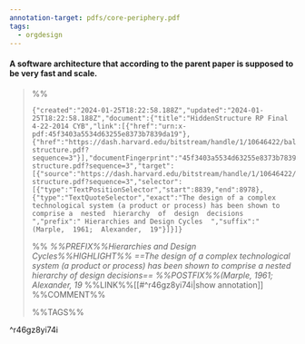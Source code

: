 ```yaml
---
annotation-target: pdfs/core-periphery.pdf
tags:
  - orgdesign
---
```



#### A software architecture that according to the parent paper is supposed to be very fast and scale. 

>%%
>```annotation-json
>{"created":"2024-01-25T18:22:58.188Z","updated":"2024-01-25T18:22:58.188Z","document":{"title":"HiddenStructure RP Final 4-22-2014 CYB","link":[{"href":"urn:x-pdf:45f3403a5534d63255e8373b7839da19"},{"href":"https://dash.harvard.edu/bitstream/handle/1/10646422/baldwin,maccormack,rusnak_hidden-structure.pdf?sequence=3"}],"documentFingerprint":"45f3403a5534d63255e8373b7839da19"},"uri":"https://dash.harvard.edu/bitstream/handle/1/10646422/baldwin,maccormack,rusnak_hidden-structure.pdf?sequence=3","target":[{"source":"https://dash.harvard.edu/bitstream/handle/1/10646422/baldwin,maccormack,rusnak_hidden-structure.pdf?sequence=3","selector":[{"type":"TextPositionSelector","start":8839,"end":8978},{"type":"TextQuoteSelector","exact":"The design of a complex technological system (a product or process) has been shown to comprise a  nested  hierarchy  of  design  decisions ","prefix":" Hierarchies and Design Cycles  ","suffix":" (Marple,  1961;  Alexander,  19"}]}]}
>```
>%%
>*%%PREFIX%%Hierarchies and Design Cycles%%HIGHLIGHT%% ==The design of a complex technological system (a product or process) has been shown to comprise a  nested  hierarchy  of  design  decisions== %%POSTFIX%%(Marple,  1961;  Alexander,  19*
>%%LINK%%[[#^r46gz8yi74i|show annotation]]
>%%COMMENT%%
>
>%%TAGS%%
>
^r46gz8yi74i
